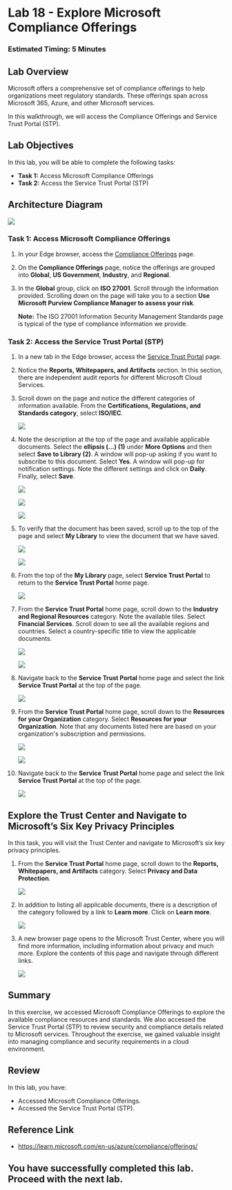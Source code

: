 # Lab 18 - Explore Microsoft Compliance Offerings

### Estimated Timing: 5 Minutes

## Lab Overview

Microsoft offers a comprehensive set of compliance offerings to help organizations meet regulatory standards. These offerings span across Microsoft 365, Azure, and other Microsoft services.

In this walkthrough, we will access the Compliance Offerings and Service Trust Portal (STP).

## Lab Objectives

In this lab, you will be able to complete the following tasks:

+ **Task 1:** Access Microsoft Compliance Offerings
+ **Task 2:** Access the Service Trust Portal (STP)

## Architecture Diagram

![](../images/az900lab18.png)

### Task 1: Access Microsoft Compliance Offerings

1. In your Edge browser, access the [Compliance Offerings](https://docs.microsoft.com/en-us/compliance/regulatory/offering-home) page.

1. On the **Compliance Offerings** page, notice the offerings are grouped into **Global**, **US Government**, **Industry**, and **Regional**.

1. In the **Global** group, click on **ISO 27001**. Scroll through the information provided. Scrolling down on the page will take you to a section **Use Microsoft Purview Compliance Manager to assess your risk**.

    **Note:** The ISO 27001 Information Security Management Standards page is typical of the type of compliance information we provide.

### Task 2: Access the Service Trust Portal (STP)

1. In a new tab in the Edge browser, access the [Service Trust Portal](https://servicetrust.microsoft.com/) page.

1. Notice the **Reports, Whitepapers, and Artifacts** section. In this section, there are independent audit reports for different Microsoft Cloud Services.

1. Scroll down on the page and notice the different categories of information available. From the **Certifications, Regulations, and Standards category**, select **ISO/IEC**.

   ![](../images/sc-900-11-4.png)

1. Note the description at the top of the page and available applicable documents. Select the **ellipsis (...) (1)** under **More Options** and then select **Save to Library (2)**. A window will pop-up asking if you want to subscribe to this document.  Select **Yes**. A window will pop-up for notification settings. Note the different settings and click on **Daily**. Finally, select **Save**.

   ![](../images/sc-900-lab11-5-6.png)
   
   ![](../images/sc-900-lab11-5-7-1.png)
   
   ![](../images/sc-900-lab11-5-8-1.png)

1. To verify that the document has been saved, scroll up to the top of the page and select **My Library** to view the document that we have saved.

   ![](../images/sc-900-lab11-7.png)
   
   ![](../images/sc-900-lab11-7-1.png)

1. From the top of the **My Library** page, select **Service Trust Portal** to return to the **Service Trust Portal** home page.

   ![](../images/sc-900-lab11-8.png)
   
1. From the **Service Trust Portal** home page, scroll down to the **Industry and Regional Resources** category. Note the available tiles. Select **Financial Services**. Scroll down to see all the available regions and countries. Select a country-specific title to view the applicable documents.
 
   ![](../images/sc-900-lab11-9.png)
   
   ![](../images/sc-900-lab11-9-1.png)
 
1. Navigate back to the **Service Trust Portal** home page and select the link **Service Trust Portal** at the top of the page.
   
    ![](../images/sc-900-lab11-8.png)
    
1. From the **Service Trust Portal** home page, scroll down to the **Resources for your Organization** category. Select **Resources for your Organization**. Note that any documents listed here are based on your organization's subscription and permissions.    

   ![](../images/sc-900-lab11-11.png)
   
   ![](../images/sc-900-11-11-1.png)
   
1. Navigate back to the **Service Trust Portal** home page and select the link **Service Trust Portal** at the top of the page.

   ![](../images/sc-900-lab11-8.png)
    
## Explore the Trust Center and Navigate to Microsoft’s Six Key Privacy Principles

In this task, you will visit the Trust Center and navigate to Microsoft’s six key privacy principles.

1. From the **Service Trust Portal** home page, scroll down to the **Reports, Whitepapers, and Artifacts** category. Select **Privacy and Data Protection**.  

   ![](../images/sc-900lab11-T1-1.png)

1. In addition to listing all applicable documents, there is a description of the category followed by a link to **Learn more**. Click on **Learn more**.

   ![](../images/sc-900lab11-T1-2.png)

1. A new browser page opens to the Microsoft Trust Center, where you will find more information, including information about privacy and much more. Explore the contents of this page and navigate through different links.

   ![](../images/sc-900lab11-T1-3.png)

## Summary
In this exercise, we accessed Microsoft Compliance Offerings to explore the available compliance resources and standards. We also accessed the Service Trust Portal (STP) to review security and compliance details related to Microsoft services. Throughout the exercise, we gained valuable insight into managing compliance and security requirements in a cloud environment.

## Review
In this lab, you have:
- Accessed Microsoft Compliance Offerings.
- Accessed the Service Trust Portal (STP).

## Reference Link

- https://learn.microsoft.com/en-us/azure/compliance/offerings/
  
## You have successfully completed this lab. Proceed with the next lab.
